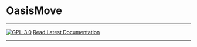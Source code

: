 # OasisMove
_________________

[![GPL-3.0](https://img.shields.io/github/license/hkjeldsberg/oasismove)](LICENSE)
[Read Latest Documentation](https://hkjeldsberg.github.io/oasismove/)
_________________
